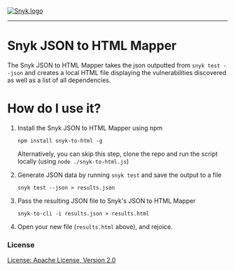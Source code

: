 [![Snyk logo](https://snyk.io/style/asset/logo/snyk-print.svg)](https://snyk.io)

***

# Snyk JSON to HTML Mapper
The Snyk JSON to HTML Mapper takes the json outputted from `snyk test --json` and creates a local HTML file displaying the vulnerabilities discovered as well as a list of all dependencies.

# How do I use it?

1. Install the Snyk JSON to HTML Mapper using npm

   `npm install snyk-to-html -g`

   Alternatively, you can skip this step, clone the repo and run the script locally (using `node ./snyk-to-html.js`)

2. Generate JSON data by running `snyk test` and save the output to a file

   `snyk test --json > results.json`

3. Pass the resulting JSON file to Snyk's JSON to HTML Mapper

   `snyk-to-cli -i results.json > results.html`

4. Open your new file (`results.html` above), and rejoice.

### License

[License: Apache License, Version 2.0](LICENSE)